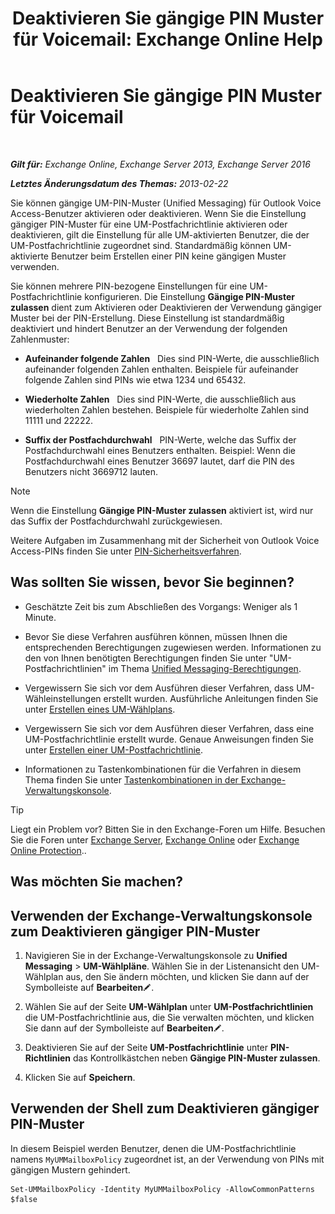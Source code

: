 ﻿---
title: 'Deaktivieren Sie gängige PIN Muster für Voicemail: Exchange Online Help'
TOCTitle: Deaktivieren Sie gängige PIN Muster für Voicemail
ms:assetid: eecc40ae-fac7-41e4-a1e1-16330f4462a3
ms:mtpsurl: https://technet.microsoft.com/de-de/library/Bb125160(v=EXCHG.150)
ms:contentKeyID: 50554939
ms.date: 05/23/2018
mtps_version: v=EXCHG.150
ms.translationtype: MT
---

# Deaktivieren Sie gängige PIN Muster für Voicemail

 

_**Gilt für:** Exchange Online, Exchange Server 2013, Exchange Server 2016_

_**Letztes Änderungsdatum des Themas:** 2013-02-22_

Sie können gängige UM-PIN-Muster (Unified Messaging) für Outlook Voice Access-Benutzer aktivieren oder deaktivieren. Wenn Sie die Einstellung gängiger PIN-Muster für eine UM-Postfachrichtlinie aktivieren oder deaktivieren, gilt die Einstellung für alle UM-aktivierten Benutzer, die der UM-Postfachrichtlinie zugeordnet sind. Standardmäßig können UM-aktivierte Benutzer beim Erstellen einer PIN keine gängigen Muster verwenden.

Sie können mehrere PIN-bezogene Einstellungen für eine UM-Postfachrichtlinie konfigurieren. Die Einstellung **Gängige PIN-Muster zulassen** dient zum Aktivieren oder Deaktivieren der Verwendung gängiger Muster bei der PIN-Erstellung. Diese Einstellung ist standardmäßig deaktiviert und hindert Benutzer an der Verwendung der folgenden Zahlenmuster:

  - **Aufeinander folgende Zahlen**   Dies sind PIN-Werte, die ausschließlich aufeinander folgenden Zahlen enthalten. Beispiele für aufeinander folgende Zahlen sind PINs wie etwa 1234 und 65432.

  - **Wiederholte Zahlen**   Dies sind PIN-Werte, die ausschließlich aus wiederholten Zahlen bestehen. Beispiele für wiederholte Zahlen sind 11111 und 22222.

  - **Suffix der Postfachdurchwahl**   PIN-Werte, welche das Suffix der Postfachdurchwahl eines Benutzers enthalten. Beispiel: Wenn die Postfachdurchwahl eines Benutzer 36697 lautet, darf die PIN des Benutzers nicht 3669712 lauten.


> [!NOTE]
> Wenn die Einstellung <STRONG>Gängige PIN-Muster zulassen</STRONG> aktiviert ist, wird nur das Suffix der Postfachdurchwahl zurückgewiesen.



Weitere Aufgaben im Zusammenhang mit der Sicherheit von Outlook Voice Access-PINs finden Sie unter [PIN-Sicherheitsverfahren](pin-security-procedures-exchange-2013-help.md).

## Was sollten Sie wissen, bevor Sie beginnen?

  - Geschätzte Zeit bis zum Abschließen des Vorgangs: Weniger als 1 Minute.

  - Bevor Sie diese Verfahren ausführen können, müssen Ihnen die entsprechenden Berechtigungen zugewiesen werden. Informationen zu den von Ihnen benötigten Berechtigungen finden Sie unter "UM-Postfachrichtlinien" im Thema [Unified Messaging-Berechtigungen](unified-messaging-permissions-exchange-2013-help.md).

  - Vergewissern Sie sich vor dem Ausführen dieser Verfahren, dass UM-Wähleinstellungen erstellt wurden. Ausführliche Anleitungen finden Sie unter [Erstellen eines UM-Wählplans](https://technet.microsoft.com/de-de/library/Bb123819(v=EXCHG.150)).

  - Vergewissern Sie sich vor dem Ausführen dieser Verfahren, dass eine UM-Postfachrichtlinie erstellt wurde. Genaue Anweisungen finden Sie unter [Erstellen einer UM-Postfachrichtlinie](https://technet.microsoft.com/de-de/library/Bb123510(v=EXCHG.150)).

  - Informationen zu Tastenkombinationen für die Verfahren in diesem Thema finden Sie unter [Tastenkombinationen in der Exchange-Verwaltungskonsole](keyboard-shortcuts-in-the-exchange-admin-center-exchange-online-protection-help.md).


> [!TIP]
> Liegt ein Problem vor? Bitten Sie in den Exchange-Foren um Hilfe. Besuchen Sie die Foren unter <A href="https://go.microsoft.com/fwlink/p/?linkid=60612">Exchange Server</A>, <A href="https://go.microsoft.com/fwlink/p/?linkid=267542">Exchange Online</A> oder <A href="https://go.microsoft.com/fwlink/p/?linkid=285351">Exchange Online Protection</A>..



## Was möchten Sie machen?

## Verwenden der Exchange-Verwaltungskonsole zum Deaktivieren gängiger PIN-Muster

1.  Navigieren Sie in der Exchange-Verwaltungskonsole zu **Unified Messaging** \> **UM-Wählpläne**. Wählen Sie in der Listenansicht den UM-Wählplan aus, den Sie ändern möchten, und klicken Sie dann auf der Symbolleiste auf **Bearbeiten**![Bearbeitungssymbol](images/Bb124582.6f53ccb2-1f13-4c02-bea0-30690e6ea71d(EXCHG.150).gif "Bearbeitungssymbol").

2.  Wählen Sie auf der Seite **UM-Wählplan** unter **UM-Postfachrichtlinien** die UM-Postfachrichtlinie aus, die Sie verwalten möchten, und klicken Sie dann auf der Symbolleiste auf **Bearbeiten**![Bearbeitungssymbol](images/Bb124582.6f53ccb2-1f13-4c02-bea0-30690e6ea71d(EXCHG.150).gif "Bearbeitungssymbol").

3.  Deaktivieren Sie auf der Seite **UM-Postfachrichtlinie** unter **PIN-Richtlinien** das Kontrollkästchen neben **Gängige PIN-Muster zulassen**.

4.  Klicken Sie auf **Speichern**.

## Verwenden der Shell zum Deaktivieren gängiger PIN-Muster

In diesem Beispiel werden Benutzer, denen die UM-Postfachrichtlinie namens `MyUMMailboxPolicy` zugeordnet ist, an der Verwendung von PINs mit gängigen Mustern gehindert.

    Set-UMMailboxPolicy -Identity MyUMMailboxPolicy -AllowCommonPatterns $false

